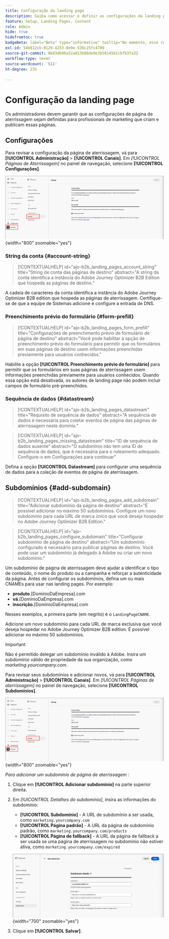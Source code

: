 ```yaml
---
title: Configuração da landing page
description: Saiba como acessar e definir as configurações da landing page para que sua equipe de marketing possa criar e publicar páginas da Web para dar suporte às campanhas.
feature: Setup, Landing Pages, Content
role: Admin
hide: true
hidefromtoc: true
badgeBeta: label="Beta" type="informative" tooltip="No momento, esse recurso está em uma versão beta limitada"
exl-id: 54b812cb-0129-4253-8e9e-538c25fc4709
source-git-commit: 8bd3d696a52a813b88de9e3b58145b1cbfb3fa32
workflow-type: tm+mt
source-wordcount: '511'
ht-degree: 23%

---
```


# Configuração da landing page

Os administradores devem garantir que as configurações de página de aterrissagem sejam definidas para profissionais de marketing que criam e publicam essas páginas.

## Configurações

Para revisar a configuração da página de aterrissagem, vá para **[!UICONTROL Administração]** > **[!UICONTROL Canais]**. Em _[!UICONTROL Páginas de Aterrissagem]_ no painel de navegação, selecione **[!UICONTROL Configurações]**.

![Configurações da página de aterrissagem](./assets/config-landing-pages-settings.png){width="800" zoomable="yes"}

### String da conta {#account-string}

>[!CONTEXTUALHELP]
>id="ajo-b2b_landing_pages_account_string"
>title="String de conta das páginas de destino"
>abstract="A string da conta identifica a instância do Adobe Journey Optimizer B2B Edition que hospeda as páginas de destino."

A cadeia de caracteres da conta identifica a instância do Adobe Journey Optimizer B2B edition que hospeda as páginas de aterrissagem. Certifique-se de que a equipe de Sistemas adicione e configure a entrada de DNS.

### Preenchimento prévio do formulário {#form-prefill}

>[!CONTEXTUALHELP]
>id="ajo-b2b_landing_pages_form_prefill"
>title="Configurações de preenchimento prévio de formulário de página de destino"
>abstract="Você pode habilitar a opção de preenchimento prévio do formulário para permitir que os formulários em suas páginas de destino usem informações preenchidas previamente para usuários conhecidos."

Habilite a opção **[!UICONTROL Preenchimento prévio do formulário]** para permitir que os formulários em suas páginas de aterrissagem usem informações preenchidas previamente para usuários conhecidos. Quando essa opção está desativada, os autores de landing page não podem incluir campos de formulário pré-preenchidos.

### Sequência de dados {#datastream}

>[!CONTEXTUALHELP]
>id="ajo-b2b_landing_pages_datastream"
>title="Requisito de sequência de dados"
>abstract="A sequência de dados é necessária para coletar eventos de página das páginas de aterrissagem neste domínio."

>[!CONTEXTUALHELP]
>id="ajo-b2b_landing_pages_missing_datastream"
>title="ID de sequência de dados ausente"
>abstract="O subdomínio não tem uma ID de sequência de dados, que é necessária para o roteamento adequado. Configure-o em Configurações para continuar"

Defina a opção **[!UICONTROL Datastream]** para configurar uma sequência de dados para a coleção de eventos de página de aterrissagem.

## Subdomínios {#add-subdomain}

>[!CONTEXTUALHELP]
>id="ajo-b2b_landing_pages_add_subdomain"
>title="Adicionar subdomínio da página de destino"
>abstract="É possível adicionar no máximo 50 subdomínios. Configure um novo subdomínio para cada URL de marca único que você deseja hospedar no Adobe Journey Optimizer B2B Edition."

>[!CONTEXTUALHELP]
>id="ajo-b2b_landing_pages_configure_subdomain"
>title="Configurar subdomínio de página de destino"
>abstract="Um subdomínio configurado é necessário para publicar páginas de destino. Você pode usar um subdomínio já delegado à Adobe ou criar um novo subdomínio."

Um subdomínio de página de aterrissagem deve ajudar a identificar o tipo de conteúdo, o nome do produto ou a campanha e reforçar a autenticidade da página. Antes de configurar os subdomínios, defina um ou mais CNAMEs para usar nas landing pages. Por exemplo:

* **produto**.[DomínioDaEmpresa].com
* **vá**.[DomínioDaEmpresa].com
* **inscrição**.[DomínioDaEmpresa].com

Nesses exemplos, a primeira parte (em negrito) é o `LandingPageCNAME`.

Adicione um novo subdomínio para cada URL de marca exclusiva que você deseja hospedar no Adobe Journey Optimizer B2B edition. É possível adicionar no máximo 50 subdomínios.

>[!IMPORTANT]
>
>Não é permitido delegar um subdomínio inválido à Adobe. Insira um subdomínio válido de propriedade da sua organização, como _marketing.yourcompany.com_.

Para revisar seus subdomínios e adicionar novos, vá para **[!UICONTROL Administração]** > **[!UICONTROL Canais]**. Em _[!UICONTROL Páginas de aterrissagem]_ no painel de navegação, selecione **[!UICONTROL Subdomínios]**.

![Subdomínios da página de aterrissagem](./assets/config-landing-pages-settings.png){width="800" zoomable="yes"}

_Para adicionar um subdomínio de página de aterrissagem :_

1. Clique em **[!UICONTROL Adicionar subdomínio]** na parte superior direita.

1. Em _[!UICONTROL Detalhes do subdomínio]_, insira as informações do subdomínio:

   * **[!UICONTROL Subdomínio]** - A URL de subdomínio a ser usada, como `marketing.yourcompany.com`
   * **[!UICONTROL Página padrão]** - A URL da página de subdomínio padrão, como `marketing.yourcompany.com/products`
   * **[!UICONTROL Página de fallback]** - A URL da página de fallback a ser usada se uma página de aterrissagem no subdomínio não estiver ativa, como `marketing.yourcompany.com/expired`

   ![Adicionar subdomínio da página de aterrissagem](./assets/config-landing-pages-add-subdomain.png){width="700" zoomable="yes"}

1. Clique em **[!UICONTROL Salvar]**.
